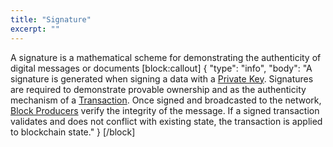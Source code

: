 ```yaml
---
title: "Signature"
excerpt: ""
---
```

A signature is a mathematical scheme for demonstrating the authenticity of digital messages or documents
[block:callout]
{
  "type": "info",
  "body": "A signature is generated when signing a data with a [Private Key](doc:private-key). Signatures are required to demonstrate provable ownership and as the authenticity mechanism of a [Transaction](doc:transaction).  Once signed and broadcasted to the network, [Block Producers](doc:block-producer) verify the integrity of the message. If a signed transaction validates and does not conflict with existing state, the transaction is applied to blockchain state."
}
[/block]